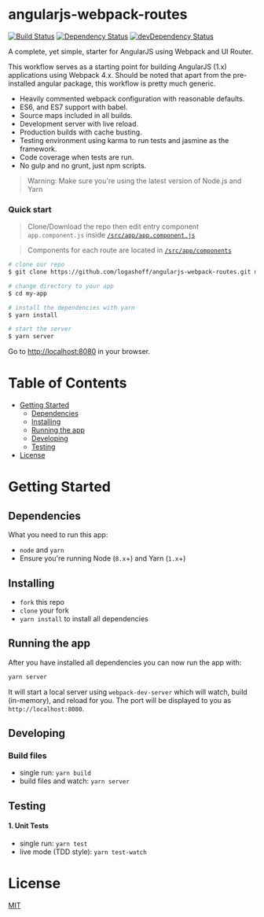 # angularjs-webpack-routes

[![Build Status](https://travis-ci.com/logashoff/angularjs-webpack-routes.svg?branch=master)](https://travis-ci.com/logashoff/angularjs-webpack-routes) [![Dependency Status](https://david-dm.org/logashoff/angularjs-webpack-routes/status.svg)](https://david-dm.org/logashoff/angularjs-webpack-routes#info=dependencies) [![devDependency Status](https://david-dm.org/logashoff/angularjs-webpack-routes/dev-status.svg)](https://david-dm.org/logashoff/angularjs-webpack-routes#info=devDependencies)

A complete, yet simple, starter for AngularJS using Webpack and UI Router.

This workflow serves as a starting point for building AngularJS (1.x) applications using Webpack 4.x. Should be noted that apart from the pre-installed angular package, this workflow is pretty much generic.

* Heavily commented webpack configuration with reasonable defaults.
* ES6, and ES7 support with babel.
* Source maps included in all builds.
* Development server with live reload.
* Production builds with cache busting.
* Testing environment using karma to run tests and jasmine as the framework.
* Code coverage when tests are run.
* No gulp and no grunt, just npm scripts.

>Warning: Make sure you're using the latest version of Node.js and Yarn

### Quick start

> Clone/Download the repo then edit entry component `app.component.js` inside [`/src/app/app.component.js`](/src/app/app.component.js)

> Components for each route are located in [`/src/app/components`](/src/app/components)

```bash
# clone our repo  
$ git clone https://github.com/logashoff/angularjs-webpack-routes.git my-app

# change directory to your app
$ cd my-app

# install the dependencies with yarn
$ yarn install

# start the server
$ yarn server
```

Go to [http://localhost:8080](http://localhost:8080) in your browser.

# Table of Contents

* [Getting Started](#getting-started)
    * [Dependencies](#dependencies)
    * [Installing](#installing)
    * [Running the app](#running-the-app)
    * [Developing](#developing)
    * [Testing](#testing)
* [License](#license)

# Getting Started

## Dependencies

What you need to run this app:
* `node` and `yarn`
* Ensure you're running Node (`8.x`+) and Yarn (`1.x`+)

## Installing

* `fork` this repo
* `clone` your fork
* `yarn install` to install all dependencies

## Running the app

After you have installed all dependencies you can now run the app with:
```bash
yarn server
```

It will start a local server using `webpack-dev-server` which will watch, build (in-memory), and reload for you. The port will be displayed to you as `http://localhost:8080`.

## Developing

### Build files

* single run: `yarn build`
* build files and watch: `yarn server`

## Testing

#### 1. Unit Tests

* single run: `yarn test`
* live mode (TDD style): `yarn test-watch`

# License

[MIT](/LICENSE)
